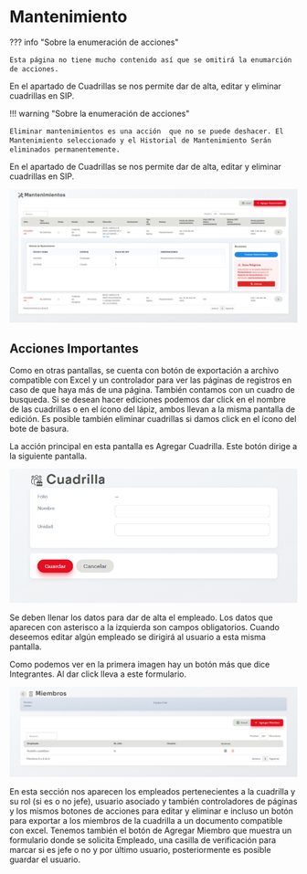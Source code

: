 # Mantenimiento

??? info "Sobre la enumeración de acciones"

    Esta página no tiene mucho contenido así que se omitirá la enumarción de acciones.

En el apartado de Cuadrillas se nos permite dar de alta, editar y eliminar cuadrillas en SIP.

!!! warning "Sobre la enumeración de acciones"

    Eliminar mantenimientos es una acción  que no se puede deshacer. El Mantenimiento seleccionado y el Historial de Mantenimiento Serán eliminados permanentemente.

En el apartado de Cuadrillas se nos permite dar de alta, editar y eliminar cuadrillas en SIP.

![mantenimiento](../assets/mantenimiento.png)

## Acciones Importantes

Como en otras pantallas, se cuenta con botón de exportación a archivo compatible con Excel y un controlador para ver las páginas de registros en caso de que haya más de una página. También contamos con un cuadro de busqueda. Si se desean hacer ediciones podemos dar click en el nombre de las cuadrillas o en el ícono del lápiz, ambos llevan a la misma pantalla de edición. Es posible  también eliminar cuadrillas si damos click en el ícono del bote de basura.

La acción principal en esta pantalla es Agregar Cuadrilla. Este botón dirige a la siguiente pantalla.

![agregarCuadrilla](../assets/agregarCuadrilla.png)

Se deben llenar los datos para dar de alta el empleado. Los datos que aparecen con asterisco a la izquierda son campos obligatorios. Cuando deseemos editar algún empleado se dirigirá al usuario a esta misma pantalla.

Como podemos ver en la primera imagen hay un botón más que dice Integrantes. Al dar click lleva a este formulario.

![integrantes](../assets/integrantes.png)

En esta sección nos aparecen los empleados pertenecientes a la cuadrilla y su rol (si es o no jefe), usuario asociado y también controladores de páginas y los mismos botones de acciones para editar y eliminar e incluso un botón para exportar a los miembros de la cuadrilla a un documento compatible con excel. Tenemos también el botón de Agregar Miembro que muestra un formulario donde se solicita Empleado, una casilla de verificación para marcar si es jefe o no y por último usuario, posteriormente es posible guardar el usuario.